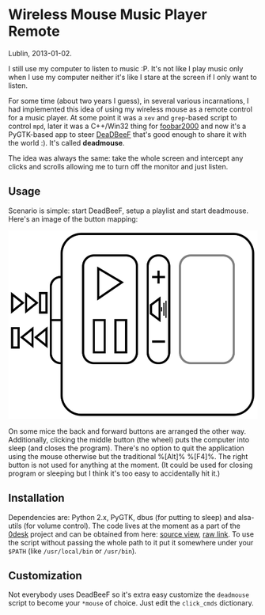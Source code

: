 # Wireless Mouse Music Player Remote

Lublin, 2013-01-02.

I still use my computer to listen to music :P.
It's not like I play music only when I use my computer neither it's like I stare at the screen if I only want to listen.

For some time (about two years I guess), in several various incarnations, I had implemented this idea of using my wireless mouse as a remote control for a music player.
At some point it was a `xev` and `grep`-based script to control `mpd`, later it was a C++/Win32 thing for [foobar2000](http://foobar2000.org) and now it's a PyGTK-based app to steer [DeaDBeeF](http://deadbeef.sf.net) that's good enough to share it with the world :).
It's called **deadmouse**.

The idea was always the same: take the whole screen and intercept any clicks and scrolls allowing me to turn off the monitor and just listen.

## Usage

Scenario is simple: start DeadBeeF, setup a playlist and start deadmouse.
Here's an image of the button mapping:

![deadmouse button mapping](/blog/deadmouse-images/deadmouse.svg)

On some mice the back and forward buttons are arranged the other way.
Additionally, clicking the middle button (the wheel) puts the computer into sleep (and closes the program).
There's no option to quit the application using the mouse otherwise but the traditional %[Alt]% %[F4]%.
The right button is not used for anything at the moment.
(It could be used for closing program or sleeping but I think it's too easy to accidentally hit it.)

## Installation

Dependencies are: Python 2.x, PyGTK, dbus (for putting to sleep) and alsa-utils (for volume control).
The code lives at the moment as a part of the [0desk](https://github.com/brainshave/0desk) project and can be obtained from here:
[source view](https://github.com/brainshave/0desk/blob/master/bin/deadmouse), [raw link](https://raw.github.com/brainshave/0desk/master/bin/deadmouse).
To use the script without passing the whole path to it put it somewhere under your `$PATH` (like `/usr/local/bin` or `/usr/bin`).

## Customization

Not everybody uses DeadBeeF so it's extra easy customize the `deadmouse` script to become your `*mouse` of choice.
Just edit the `click_cmds` dictionary.
